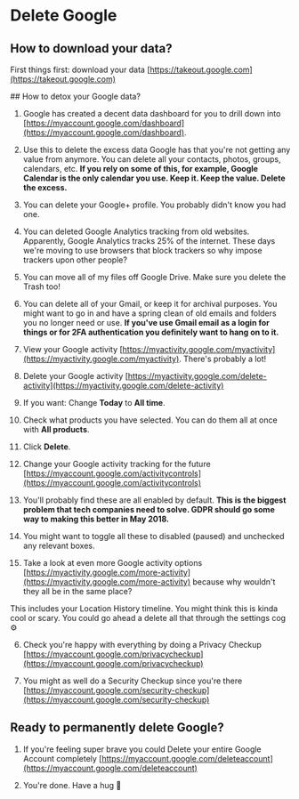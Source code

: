 # Delete Google

## How to download your data?

First things first: download your data [https://takeout.google.com](https://takeout.google.com)

## How to detox your Google data?

1. Google has created a decent data dashboard for you to drill down into [https://myaccount.google.com/dashboard](https://myaccount.google.com/dashboard).

  1. Use this to delete the excess data Google has that you're not getting any value from anymore. You can delete all your contacts, photos, groups, calendars, etc. **If you rely on some of this, for example, Google Calendar is the only calendar you use. Keep it. Keep the value. Delete the excess.**

  2. You can delete your Google+ profile. You probably didn't know you had one.

  3. You can deleted Google Analytics tracking from old websites. Apparently, Google Analytics tracks 25% of the internet. These days we're moving to use browsers that block trackers so why impose trackers upon other people?

  4. You can move all of my files off Google Drive. Make sure you delete the Trash too!

  5. You can delete all of your Gmail, or keep it for archival purposes. You might want to go in and have a spring clean of old emails and folders you no longer need or use. **If you've use Gmail email as a login for things or for 2FA authentication you definitely want to hang on to it.**

2. View your Google activity [https://myactivity.google.com/myactivity](https://myactivity.google.com/myactivity). There's probably a lot!

3. Delete your Google activity [https://myactivity.google.com/delete-activity](https://myactivity.google.com/delete-activity)

  1. If you want: Change **Today** to **All time**.

  2. Check what products you have selected. You can do them all at once with **All products**.

  3. Click **Delete**.

4. Change your Google activity tracking for the future [https://myaccount.google.com/activitycontrols](https://myaccount.google.com/activitycontrols)

  1. You'll probably find these are all enabled by default. **This is the biggest problem that tech companies need to solve. GDPR should go some way to making this better in May 2018.**

  2. You might want to toggle all these to disabled (paused) and unchecked any relevant boxes.

5. Take a look at even more Google activity options [https://myactivity.google.com/more-activity](https://myactivity.google.com/more-activity) because why wouldn't they all be in the same place?

  This includes your Location History timeline. You might think this is kinda cool or scary. You could go ahead a delete all that through the settings cog ⚙️

6. Check you're happy with everything by doing a Privacy Checkup [https://myaccount.google.com/privacycheckup](https://myaccount.google.com/privacycheckup)

7. You might as well do a Security Checkup since you're there [https://myaccount.google.com/security-checkup](https://myaccount.google.com/security-checkup)

## Ready to permanently delete Google?

1. If you're feeling super brave you could Delete your entire Google Account completely [https://myaccount.google.com/deleteaccount](https://myaccount.google.com/deleteaccount)

2. You're done. Have a hug 🤗
